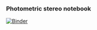 ### Photometric stereo notebook

[![Binder](http://mybinder.org/badge.svg)](http://mybinder.org/repo/kersulis/551-photometric-stero)
